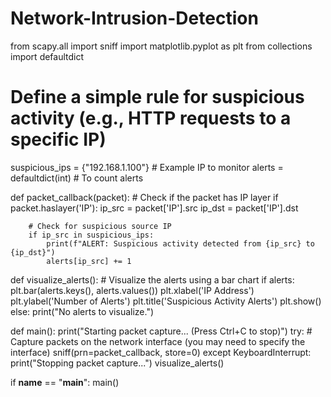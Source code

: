 # Network-Intrusion-Detection


from scapy.all import sniff
import matplotlib.pyplot as plt
from collections import defaultdict

# Define a simple rule for suspicious activity (e.g., HTTP requests to a specific IP)
suspicious_ips = {"192.168.1.100"}  # Example IP to monitor
alerts = defaultdict(int)  # To count alerts

def packet_callback(packet):
    # Check if the packet has IP layer
    if packet.haslayer('IP'):
        ip_src = packet['IP'].src
        ip_dst = packet['IP'].dst
        
        # Check for suspicious source IP
        if ip_src in suspicious_ips:
            print(f"ALERT: Suspicious activity detected from {ip_src} to {ip_dst}")
            alerts[ip_src] += 1

def visualize_alerts():
    # Visualize the alerts using a bar chart
    if alerts:
        plt.bar(alerts.keys(), alerts.values())
        plt.xlabel('IP Address')
        plt.ylabel('Number of Alerts')
        plt.title('Suspicious Activity Alerts')
        plt.show()
    else:
        print("No alerts to visualize.")

def main():
    print("Starting packet capture... (Press Ctrl+C to stop)")
    try:
        # Capture packets on the network interface (you may need to specify the interface)
        sniff(prn=packet_callback, store=0)
    except KeyboardInterrupt:
        print("Stopping packet capture...")
        visualize_alerts()

if __name__ == "__main__":
    main()
